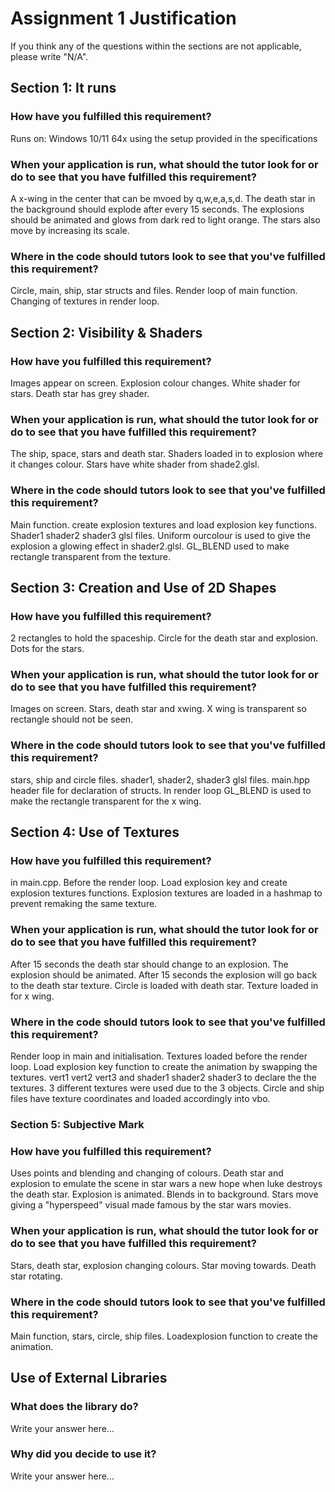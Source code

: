 # Assignment 1 Justification

If you think any of the questions within the sections are not applicable, please write "N/A".

## Section 1: It runs

### How have you fulfilled this requirement?

Runs on: Windows 10/11 64x using the setup provided in the specifications

### When your application is run, what should the tutor look for or do to see that you have fulfilled this requirement? 

A x-wing in the center that can be mvoed by q,w,e,a,s,d. 
The death star in the background should explode after every 15 seconds. 
The explosions should be animated and glows from dark red to light orange. 
The stars also move by increasing its scale. 


### Where in the code should tutors look to see that you've fulfilled this requirement?

Circle, main, ship, star structs and files. Render loop of main function. Changing of textures in render loop.


## Section 2: Visibility & Shaders

### How have you fulfilled this requirement?

Images appear on screen. Explosion colour changes. White shader for stars. Death star has grey shader.

### When your application is run, what should the tutor look for or do to see that you have fulfilled this requirement?

The ship, space, stars and death star. Shaders loaded in to explosion where it changes colour. Stars have white shader from shade2.glsl.

### Where in the code should tutors look to see that you've fulfilled this requirement?

Main function. create explosion textures and load explosion key functions. Shader1 shader2 shader3 glsl files.
Uniform ourcolour is used to give the explosion a glowing effect in shader2.glsl.
GL_BLEND used to make rectangle transparent from the texture.

## Section 3: Creation and Use of 2D Shapes


### How have you fulfilled this requirement?

2 rectangles to hold the spaceship.
Circle for the death star and explosion.
Dots for the stars.

### When your application is run, what should the tutor look for or do to see that you have fulfilled this requirement?

Images on screen. Stars, death star and xwing. X wing is transparent so rectangle should not be seen. 

### Where in the code should tutors look to see that you've fulfilled this requirement?

stars, ship and circle files.
shader1, shader2, shader3 glsl files.
main.hpp header file for declaration of structs.
In render loop GL_BLEND is used to make the rectangle transparent for the x wing.

## Section 4: Use of Textures

### How have you fulfilled this requirement?

in main.cpp. Before the render loop. Load explosion key and create explosion textures functions.
Explosion textures are loaded in a hashmap to prevent remaking the same texture.

### When your application is run, what should the tutor look for or do to see that you have fulfilled this requirement?

After 15 seconds the death star should change to an explosion. The explosion should be animated. After 15 seconds the explosion will go back to the death star texture.
Circle is loaded with death star. Texture loaded in for x wing.

### Where in the code should tutors look to see that you've fulfilled this requirement?

Render loop in main and initialisation. Textures loaded before the render loop. Load explosion key function to create the animation
by swapping the textures.
vert1 vert2 vert3 and shader1 shader2 shader3 to declare the the textures. 
3 different textures were used due to the 3 objects.
Circle and ship files have texture coordinates and loaded accordingly into vbo. 

### Section 5: Subjective Mark

### How have you fulfilled this requirement?

Uses points and blending and changing of colours. Death star and explosion to emulate the scene in star wars a new hope when luke destroys the death star.
Explosion is animated. Blends in to background. 
Stars move giving a "hyperspeed" visual made famous by the star wars movies.

### When your application is run, what should the tutor look for or do to see that you have fulfilled this requirement?

Stars, death star, explosion changing colours. Star moving towards. Death star rotating.

### Where in the code should tutors look to see that you've fulfilled this requirement?

Main function, stars, circle, ship files. Loadexplosion function to create the animation.

## Use of External Libraries

### What does the library do?

Write your answer here...

### Why did you decide to use it?

Write your answer here...